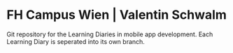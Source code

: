 # FH Campus Wien | Valentin Schwalm
Git repository for the Learning Diaries in mobile app development.
Each Learning Diary is seperated into its own branch.
